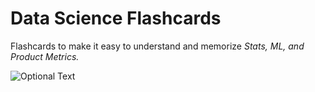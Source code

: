 # Data Science Flashcards 

Flashcards to make it easy to understand and memorize *Stats, ML, and Product Metrics.* 

![Optional Text](../master/flashcards.png)
